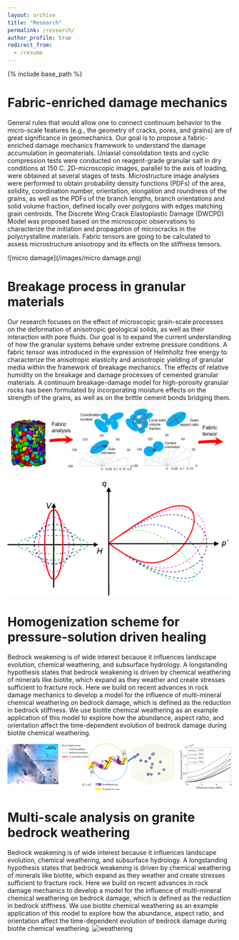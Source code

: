 ```yaml
---
layout: archive
title: "Research"
permalink: /research/
author_profile: true
redirect_from:
  - /resume
---
```


{% include base_path %}

Fabric-enriched damage mechanics
======
General rules that would allow one to connect continuum behavior to the micro-scale features (e.g., the geometry of cracks, pores, and grains) are of great significance in geomechanics. Our goal is to propose a fabric-enriched damage mechanics framework to understand the damage accumulation in geomaterials. Uniaxial consolidation tests and cyclic compression tests were conducted on reagent-grade granular salt in dry conditions at 150 C. 2D-microscopic images, parallel to the axis of loading, were obtained at several stages of tests. Microstructure image analyses were performed to obtain probability density functions (PDFs) of the area, solidity, coordination number, orientation, elongation and roundness of the grains, as well as the PDFs of the branch lengths, branch orientations and solid volume fraction, defined locally over polygons with edges matching grain centroids. The Discrete Wing Crack Elastoplastic Damage (DWCPD) Model was proposed based on the microscopic observations to characterize the initiation and propagation of microcracks in the polycrystalline materials. Fabric tensors are going to be calculated to assess microstructure anisotropy and its effects on the stiffness tensors.

![micro damage](/images/micro damage.png)

Breakage process in granular materials
======
Our research focuses on the effect of microscopic grain-scale processes on the deformation of anisotropic geological solids, as well as their interaction with pore fluids. Our goal is to expand the current understanding of how the granular systems behave under extreme pressure conditions. A fabric tensor was introduced in the expression of Helmholtz free energy to characterize the anisotropic elasticity and anisotropic yielding of granular media within the framework of breakage mechanics. The effects of relative humidity on the breakage and damage processes of cemented granular materials. A continuum breakage-damage model for high-porosity granular rocks has been formulated by incorporating moisture effects on the strength of the grains, as well as on the brittle cement bonds bridging them.

![breakage](/images/breakage.png)  ![gif](/images/gif.gif)

Homogenization scheme for pressure-solution driven healing
======
Bedrock weakening is of wide interest because it influences landscape evolution, chemical weathering, and subsurface hydrology. A longstanding hypothesis states that bedrock weakening is driven by chemical weathering of minerals like biotite, which expand as they weather and create stresses sufficient to fracture rock. Here we build on recent advances in rock damage mechanics to develop a model for the influence of multi-mineral chemical weathering on bedrock damage, which is defined as the reduction in bedrock stiffness. We use biotite chemical weathering as an example application of this model to explore how the abundance, aspect ratio, and orientation affect the time-dependent evolution of bedrock damage during biotite chemical weathering.

![healing](/images/healing.png)

Multi-scale analysis on granite bedrock weathering
======
Bedrock weakening is of wide interest because it influences landscape evolution, chemical weathering, and subsurface hydrology. A longstanding hypothesis states that bedrock weakening is driven by chemical weathering of minerals like biotite, which expand as they weather and create stresses sufficient to fracture rock. Here we build on recent advances in rock damage mechanics to develop a model for the influence of multi-mineral chemical weathering on bedrock damage, which is defined as the reduction in bedrock stiffness. We use biotite chemical weathering as an example application of this model to explore how the abundance, aspect ratio, and orientation affect the time-dependent evolution of bedrock damage during biotite chemical weathering.
![weathering](/images/weathering.png)
